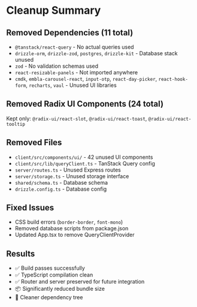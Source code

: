 # Cleanup Summary

## Removed Dependencies (11 total)
- `@tanstack/react-query` - No actual queries used
- `drizzle-orm`, `drizzle-zod`, `postgres`, `drizzle-kit` - Database stack unused
- `zod` - No validation schemas used
- `react-resizable-panels` - Not imported anywhere
- `cmdk`, `embla-carousel-react`, `input-otp`, `react-day-picker`, `react-hook-form`, `recharts`, `vaul` - Unused UI libraries

## Removed Radix UI Components (24 total)
Kept only: `@radix-ui/react-slot`, `@radix-ui/react-toast`, `@radix-ui/react-tooltip`

## Removed Files
- `client/src/components/ui/` - 42 unused UI components
- `client/src/lib/queryClient.ts` - TanStack Query config
- `server/routes.ts` - Unused Express routes
- `server/storage.ts` - Unused storage interface
- `shared/schema.ts` - Database schema
- `drizzle.config.ts` - Database config

## Fixed Issues
- CSS build errors (`border-border`, `font-mono`)
- Removed database scripts from package.json
- Updated App.tsx to remove QueryClientProvider

## Results
- ✅ Build passes successfully
- ✅ TypeScript compilation clean
- ✅ Router and server preserved for future integration
- 📦 Significantly reduced bundle size
- 🧹 Cleaner dependency tree
